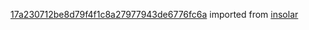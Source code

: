 [17a230712be8d79f4f1c8a27977943de6776fc6a](https://github.com/insolar/insolar/commit/17a230712be8d79f4f1c8a27977943de6776fc6a) imported from [insolar](https://github.com/insolar/insolar)
